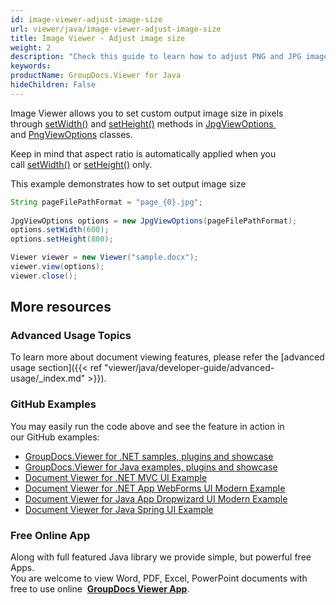 ```yaml
---
id: image-viewer-adjust-image-size
url: viewer/java/image-viewer-adjust-image-size
title: Image Viewer - Adjust image size
weight: 2
description: "Check this guide to learn how to adjust PNG and JPG images size when viewing documents with Image Viewer by GroupDocs for Java."
keywords: 
productName: GroupDocs.Viewer for Java
hideChildren: False
---
```

Image Viewer allows you to set custom output image size in pixels through [setWidth()](https://apireference.groupdocs.com/java/viewer/com.groupdocs.viewer.options/PngViewOptions#setWidth(int)) and [setHeight()](https://apireference.groupdocs.com/java/viewer/com.groupdocs.viewer.options/PngViewOptions#setHeight(int)) methods in [JpgViewOptions ](https://apireference.groupdocs.com/java/viewer/com.groupdocs.viewer.options/JpgViewOptions) and [PngViewOptions](https://apireference.groupdocs.com/java/viewer/com.groupdocs.viewer.options/PngViewOptions) classes.

Keep in mind that aspect ratio is automatically applied when you call [setWidth()](https://apireference.groupdocs.com/java/viewer/com.groupdocs.viewer.options/PngViewOptions#setWidth(int)) or [setHeight()](https://apireference.groupdocs.com/java/viewer/com.groupdocs.viewer.options/PngViewOptions#setHeight(int)) only.

This example demonstrates how to set output image size

```java
String pageFilePathFormat = "page_{0}.jpg";
			
JpgViewOptions options = new JpgViewOptions(pageFilePathFormat);
options.setWidth(600);
options.setHeight(800);

Viewer viewer = new Viewer("sample.docx");
viewer.view(options);
viewer.close();
```

## More resources
### Advanced Usage Topics
To learn more about document viewing features, please refer the [advanced usage section]({{< ref "viewer/java/developer-guide/advanced-usage/_index.md" >}}).

### GitHub Examples
You may easily run the code above and see the feature in action in our GitHub examples:
*   [GroupDocs.Viewer for .NET samples, plugins and showcase](https://github.com/groupdocs-viewer/GroupDocs.Viewer-for-.NET)    
*   [GroupDocs.Viewer for Java examples, plugins and showcase](https://github.com/groupdocs-viewer/GroupDocs.Viewer-for-Java)    
*   [Document Viewer for .NET MVC UI Example](https://github.com/groupdocs-viewer/GroupDocs.Viewer-for-.NET-MVC)    
*   [Document Viewer for .NET App WebForms UI Modern Example](https://github.com/groupdocs-viewer/GroupDocs.Viewer-for-.NET-WebForms)    
*   [Document Viewer for Java App Dropwizard UI Modern Example](https://github.com/groupdocs-viewer/GroupDocs.Viewer-for-Java-Dropwizard)    
*   [Document Viewer for Java Spring UI Example](https://github.com/groupdocs-viewer/GroupDocs.Viewer-for-Java-Spring)
    
### Free Online App
Along with full featured Java library we provide simple, but powerful free Apps.  
You are welcome to view Word, PDF, Excel, PowerPoint documents with free to use online  **[GroupDocs Viewer App](https://products.groupdocs.app/viewer)**.

